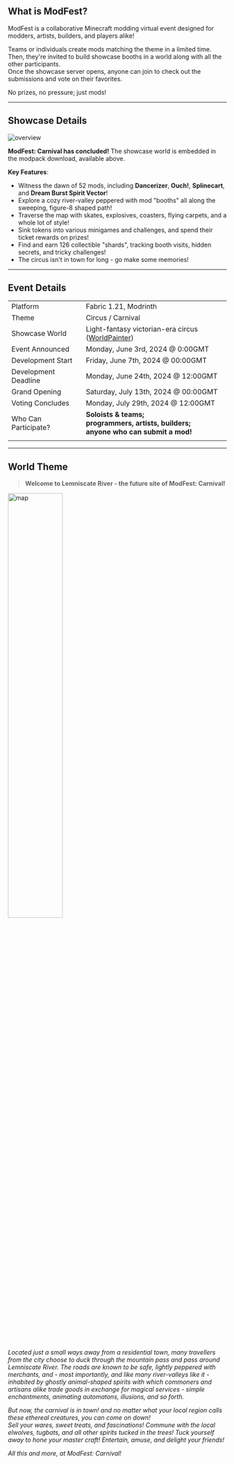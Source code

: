 ## What is ModFest?

ModFest is a collaborative Minecraft modding virtual event designed for modders, artists, builders, and players alike!

Teams or individuals create mods matching the theme in a limited time.<br/>
Then, they're invited to build showcase booths in a world along with all the other participants.<br/>
Once the showcase server opens, anyone can join to check out the submissions and vote on their favorites.

No prizes, no pressure; just mods!

---

## Showcase Details

![overview](https://cdn.modrinth.com/data/bixrnExB/images/4ec0816f85a662f7e47adbce37bc61ea7e6d764c.png)

**ModFest: Carnival has concluded!** The showcase world is embedded in the modpack download, available above.

**Key Features**:

- Witness the dawn of 52 mods, including **Dancerizer**, **Ouch!**, **Splinecart**, and **Dream Burst Spirit Vector**!
- Explore a cozy river-valley peppered with mod "booths" all along the sweeping, figure-8 shaped path!
- Traverse the map with skates, explosives, coasters, flying carpets, and a whole lot of style!
- Sink tokens into various minigames and challenges, and spend their ticket rewards on prizes!
- Find and earn 126 collectible "shards", tracking booth visits, hidden secrets, and tricky challenges!
- The circus isn't in town for long - go make some memories!

---

## Event Details

|                      |                                                                                            |
|----------------------|--------------------------------------------------------------------------------------------|
| Platform             | Fabric 1.21, Modrinth                                                                      |
| Theme                | Circus / Carnival                                                                          |
| Showcase World       | Light-fantasy victorian-era circus ([WorldPainter](https://www.worldpainter.net/))         |
| Event Announced      | Monday, June 3rd, 2024 @ 0:00GMT                                                           |
| Development Start    | Friday, June 7th, 2024 @ 00:00GMT                                                          |
| Development Deadline | Monday, June 24th, 2024 @ 12:00GMT                                                         |
| Grand Opening        | Saturday, July 13th, 2024 @ 00:00GMT                                                       |
| Voting Concludes     | Monday, July 29th, 2024 @ 12:00GMT                                                         |
| Who Can Participate? | **Soloists & teams;<br/>programmers, artists, builders;<br/>anyone who can submit a mod!** |
|                      |                                                                                            |

<!-- **Participant registration is open! Join the [discord](https://discord.gg/gn543Ee) and click the button if you'd like to make and submit a mod! -->

<!-- For information on how participating works, requirements for submissions and builds, and an FAQ, check out the [Participant Guide](https://hackmd.io/T-diveUWQrC4MFwq_XvUUQ) -->

---

## World Theme

> **Welcome to Lemniscate River - the future site of ModFest: Carnival!**

<img alt="map" src="/assets/event/carnival/map.png" width="50%"/>

*Located just a small ways away from a residential town, many travellers from the city choose to duck through the mountain pass and pass around Lemniscate River. The roads are known to be safe, lightly peppered with merchants, and - most importantly, and like many river-valleys like it - inhabited by ghostly animal-shaped spirits with which commoners and artisans alike trade goods in exchange for magical services - simple enchantments, animating automatons, illusions, and so forth.*

*But now, the carnival is in town! and no matter what your local region calls these ethereal creatures, you can come on down!*<br/>
*Sell your wares, sweet treats, and fascinations!*
*Commune with the local elwolves, tugbats, and all other spirits tucked in the trees!*
*Tuck yourself away to hone your master craft!*
*Entertain, amuse, and delight your friends!*

*All this and more, at ModFest: Carnival!*
